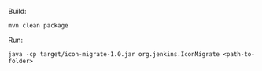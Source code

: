 Build:

```
mvn clean package
```

Run:

```
java -cp target/icon-migrate-1.0.jar org.jenkins.IconMigrate <path-to-folder>
```

